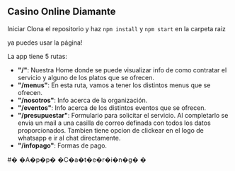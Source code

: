 ##  Casino Online Diamante


Iniciar
Clona el repositorio y haz `npm install` y `npm start` en la carpeta raiz


ya puedes usar la página!



La app tiene 5 rutas:

 - **"/"**: Nuestra Home donde se puede visualizar info de como contratar el servicio y alguno de los platos que se ofrecen.
 - **"/menus"**: En esta ruta, vamos a tener los distintos menus que se ofrecen.
 - **"/nosotros"**: Info acerca de la organización.
  - **"/eventos"**: Info acerca de los distintos eventos que se ofrecen.
 - **"/presupuestar"**: Formulario para solicitar el servicio. Al completarlo se envia un mail a una casilla de correo definada con todos los datos proporcionados. Tambien tiene opcion de clickear en el logo de whatsapp e ir al chat directamente.
  - **"/infopago"**: Formas de pago.




#� �A�p�p� �C�a�t�e�r�i�n�g� �
